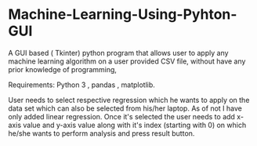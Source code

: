 # Machine-Learning-Using-Pyhton-GUI
A GUI based ( Tkinter) python program that allows user to apply any machine learning algorithm on a user provided CSV file, without have any prior knowledge of programming, 

Requirements: Python 3 , pandas , matplotlib.

User needs to select respective regression which he wants to apply on the data set which can also be selected from his/her laptop. As of not I have only added linear regression. 
Once it's selected the user needs to add x-axis value and y-axis value along with it's index (starting with 0) on which he/she wants to perform analysis and press result button.
